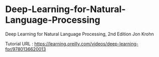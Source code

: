 # Deep-Learning-for-Natural-Language-Processing
Deep Learning for Natural Language Processing, 2nd Edition      Jon Krohn

Tutorial URL : https://learning.oreilly.com/videos/deep-learning-for/9780136620013
